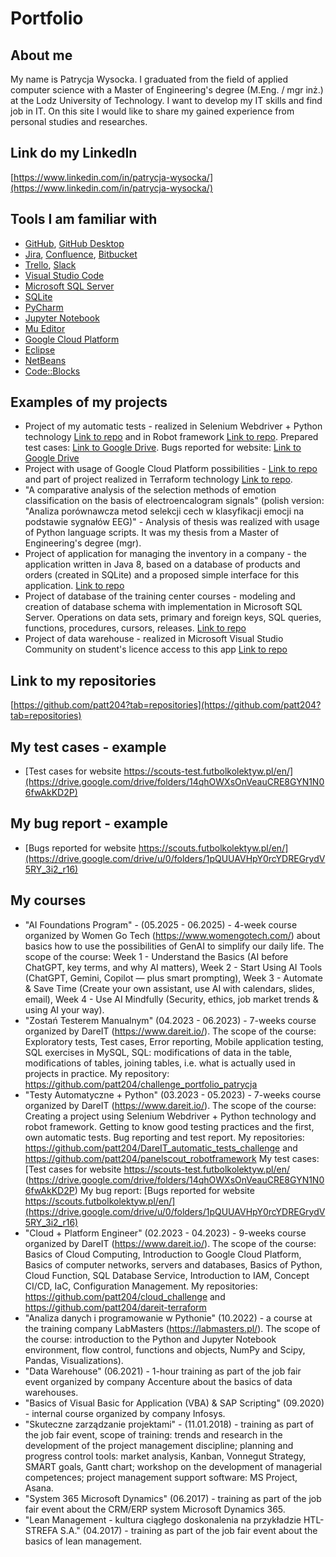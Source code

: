 # Portfolio
## About me
My name is Patrycja Wysocka. I graduated from the field of applied computer science with a Master of Engineering's degree (M.Eng. / mgr inż.) at the Lodz University of Technology. I want to develop my IT skills and find job in IT. On this site I would like to share my gained experience from personal studies and researches.
## Link do my LinkedIn
[https://www.linkedin.com/in/patrycja-wysocka/](https://www.linkedin.com/in/patrycja-wysocka/)
## Tools I am familiar with
  - [GitHub](https://github.com/), [GitHub Desktop](https://desktop.github.com/)
  - [Jira](https://www.atlassian.com/software/jira0), [Confluence](https://www.atlassian.com/software/confluence), [Bitbucket](https://bitbucket.org/)
  - [Trello](https://trello.com/), [Slack](https://slack.com/)
  - [Visual Studio Code](https://code.visualstudio.com/)
  - [Microsoft SQL Server](https://www.microsoft.com/pl-pl/sql-server/sql-server-downloads)
  - [SQLite](https://sqlite.org)
  - [PyCharm](https://www.jetbrains.com/pycharm/)
  - [Jupyter Notebook](https://jupyter.org/)
  - [Mu Editor](https://codewith.mu/)
  - [Google Cloud Platform](https://cloud.google.com/)
  - [Eclipse](https://www.eclipse.org/ide/)
  - [NetBeans](https://netbeans.apache.org//)
  - [Code::Blocks](https://www.codeblocks.org/downloads/)
## Examples of my projects
* Project of my automatic tests - realized in Selenium Webdriver + Python technology [Link to repo](https://github.com/patt204/DareIT_automatic_tests_challenge) and in Robot framework [Link to repo](https://github.com/patt204/panelscout_robotframework). Prepared test cases: [Link to Google Drive](https://drive.google.com/drive/folders/14qhOWXsOnVeauCRE8GYN1N06fwAkKD2P). Bugs reported for website: [Link to Google Drive](https://drive.google.com/drive/u/0/folders/1pQUUAVHpY0rcYDREGrydV5RY_3i2_r16)
* Project with usage of Google Cloud Platform possibilities - [Link to repo](https://github.com/patt204/cloud_challenge) and part of project realized in Terraform technology [Link to repo](https://github.com/patt204/dareit-terraform).
* "A comparative analysis of the selection methods of emotion classification on the basis of electroencalogram signals" (polish version: "Analiza porównawcza metod selekcji cech w klasyfikacji emocji na podstawie sygnałów EEG)" - Analysis of thesis was realized with usage of Python language scripts.  It was my thesis from a Master of Engineering's degree (mgr). 
* Project of application for managing the inventory in a company - the application written in Java 8, based on a database of products and orders (created in SQLite) and a proposed simple interface for this application. [Link to repo](https://github.com/patt204/MyCompany)
* Project of database of the training center courses - modeling and creation of database schema with implementation in Microsoft SQL Server. Operations on data sets, primary and foreign keys, SQL queries, functions, procedures, cursors, releases. [Link to repo](https://github.com/patt204/training_center_database)
* Project of data warehouse - realized in Microsoft Visual Studio Community on student's licence access to this app [Link to repo](https://github.com/patt204/data_warehouse_project)
## Link to my repositories
[https://github.com/patt204?tab=repositories](https://github.com/patt204?tab=repositories)
## My test cases - example
  - [Test cases for website https://scouts-test.futbolkolektyw.pl/en/](https://drive.google.com/drive/folders/14qhOWXsOnVeauCRE8GYN1N06fwAkKD2P)
## My bug report - example
  - [Bugs reported for website https://scouts.futbolkolektyw.pl/en/](https://drive.google.com/drive/u/0/folders/1pQUUAVHpY0rcYDREGrydV5RY_3i2_r16)
## My courses
* "AI Foundations Program" - (05.2025 - 06.2025) - 4-week course organized by Women Go Tech (https://www.womengotech.com/) about basics how to use the possibilities of GenAI to simplify our daily life. The scope of the course: Week 1 - Understand the Basics (AI before ChatGPT, key terms, and why AI matters), Week 2 - Start Using AI Tools (ChatGPT, Gemini, Copilot — plus smart prompting), 
Week 3 - Automate & Save Time (Create your own assistant, use AI with calendars, slides, email), Week 4 - Use AI Mindfully (Security, ethics, job market trends & using AI your way).
* "Zostań Testerem Manualnym" (04.2023 - 06.2023) - 7-weeks course organized by DareIT (https://www.dareit.io/). The scope of the course: Exploratory tests, Test cases, Error reporting, Mobile application testing, SQL exercises in MySQL, SQL: modifications of data in the table, modifications of tables, joining tables, i.e. what is actually used in projects in practice. 
My repository: https://github.com/patt204/challenge_portfolio_patrycja
* "Testy Automatyczne + Python" (03.2023 - 05.2023) - 7-weeks course organized by DareIT (https://www.dareit.io/). The scope of the course: Creating a project using Selenium Webdriver + Python technology and robot framework. Getting to know good testing practices and the first, own automatic tests. Bug reporting and test report.
My repositories: https://github.com/patt204/DareIT_automatic_tests_challenge and https://github.com/patt204/panelscout_robotframework
My test cases: [Test cases for website https://scouts-test.futbolkolektyw.pl/en/ (https://drive.google.com/drive/folders/14qhOWXsOnVeauCRE8GYN1N06fwAkKD2P)
My bug report:
[Bugs reported for website https://scouts.futbolkolektyw.pl/en/](https://drive.google.com/drive/u/0/folders/1pQUUAVHpY0rcYDREGrydV5RY_3i2_r16)
* "Cloud + Platform Engineer" (02.2023 - 04.2023) - 9-weeks course organized by DareIT (https://www.dareit.io/). The scope of the course: Basics of Cloud Computing, Introduction to Google Cloud Platform, Basics of computer networks, servers and databases, Basics of Python, Cloud Function, SQL Database Service, Introduction to IAM, Concept CI/CD, IaC, Configuration Management.
My repositories: https://github.com/patt204/cloud_challenge and https://github.com/patt204/dareit-terraform
* "Analiza danych i programowanie w Pythonie" (10.2022)  - a course at the training company LabMasters (https://labmasters.pl/). The scope of the course: introduction to the Python and Jupyter Notebook environment, flow control, functions and objects, NumPy and Scipy, Pandas, Visualizations).
* "Data Warehouse" (06.2021) - 1-hour training as part of the job fair event organized by company Accenture about the basics of data warehouses.
* "Basics of Visual Basic for Application (VBA) & SAP Scripting" (09.2020) - internal course organized by company Infosys.
* "Skuteczne zarządzanie projektami" - (11.01.2018) - training as part of the job fair event, scope of training: trends and research in the development of the project management discipline; planning and progress control tools: market analysis, Kanban, Vonnegut Strategy, SMART goals, Gantt chart; workshop on the development of managerial competences; project management support software: MS Project, Asana.
* "System 365 Microsoft Dynamics" (06.2017) - training as part of the job fair event about the CRM/ERP system Microsoft Dynamics 365.
* "Lean Management - kultura ciągłego doskonalenia na przykładzie HTL-STREFA S.A." (04.2017) - training as part of the job fair event about the basics of lean management.
